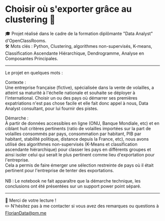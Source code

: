 # Choisir où s'exporter grâce au clustering 🚢

🎓 Projet réalisé dans le cadre de la formation diplômante "Data Analyst" d'OpenClassRooms.<br>
🛠 Mots clés : Python, Clustering, algorithmes non-supervisés, K-means, Classification Ascendante Hiérarchique, Dendrogramme, Analyse en Composantes Principales.

---

Le projet en quelques mots :

Contexte :<br>
Une entreprise française (fictive), spécialisée dans la vente de volailles, a atteint sa maturité à l'échelle nationale et souhaite se déployer à l'international. Choisir un ou des pays où démarrer ses premières expatriations n'est pas chose facile et elle fait donc appel à nous, Data Analyst consultant, pour lui fournir des pistes.

Démarche :<br>
À partir de données accessibles en ligne (ONU, Banque Mondiale, etc) et en ciblant huit critères pertinents (ratio de volailles importées sur la part de volailles consommés par pays, consommation par habitant, PIB par habitant, stabilité politique, distance depuis la France, etc), nous avons utilisé des algorithmes non-supervisés (K-Means et classification ascendante hiérarchique) pour classer les pays en différents groupes et ainsi isoler celui qui serait le plus pertinent comme lieu d'exportation pour l'entreprise.<br>
Cela a permis de faire émerger une sélection restreinte de pays où il était pertinent pour l'entreprise de tenter des exportations.<br>
<br>NB : Le notebook ne fait apparaître que la démarche technique, les conclusions ont été présentées sur un support power point séparé.

---

👋 Merci de votre lecture !<br>
✏️ N'hésitez pas à me contacter si vous avez des remarques ou questions à FlorianData@pm.me
